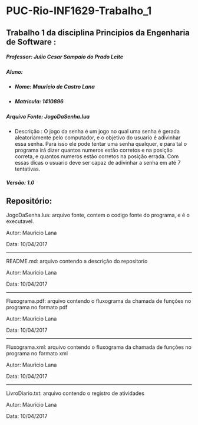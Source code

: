 # PUC-Rio-INF1629-Trabalho_1

## Trabalho 1 da disciplina Principios da Engenharia de Software : 

##### Professor: Julio Cesar Sampaio do Prado Leite

##### Aluno: 
- ##### Nome: Mauricio de Castro Lana
- ##### Matricula: 1410896

##### Arquivo Fonte: JogoDaSenha.lua
- Descrição : O jogo da senha é um jogo no qual uma senha é gerada aleatoriamente pelo computador, e o objetivo do usuario é adivinhar essa senha. Para isso ele pode tentar uma senha qualquer, e para tal o programa irá dizer quantos numeros estão corretos e na posição correta, e quantos numeros estão corretos na posição errada. Com essas dicas o usuario deve ser capaz de adivinhar a senha em até 7 tentativas.

##### Versão: 1.0


## Repositório: 

JogoDaSenha.lua: arquivo fonte, contem o codigo fonte do programa, e é o executavel.

Autor: Mauricio Lana

Data: 10/04/2017

 -------------------
 
README.md: arquivo contendo a descrição do repositorio

Autor: Mauricio Lana

Data: 10/04/2017

 -------------------
 
Fluxograma.pdf: arquivo contendo o fluxograma da chamada de funções no programa no formato pdf

Autor: Mauricio Lana

Data: 10/04/2017

 -------------------
 
Fluxograma.xml: arquivo contendo o fluxograma da chamada de funções no programa no formato xml

Autor: Mauricio Lana

Data: 10/04/2017

 -------------------
 
LivroDiario.txt: arquivo contendo o registro de atividades 

Autor: Mauricio Lana

Data: 10/04/2017
